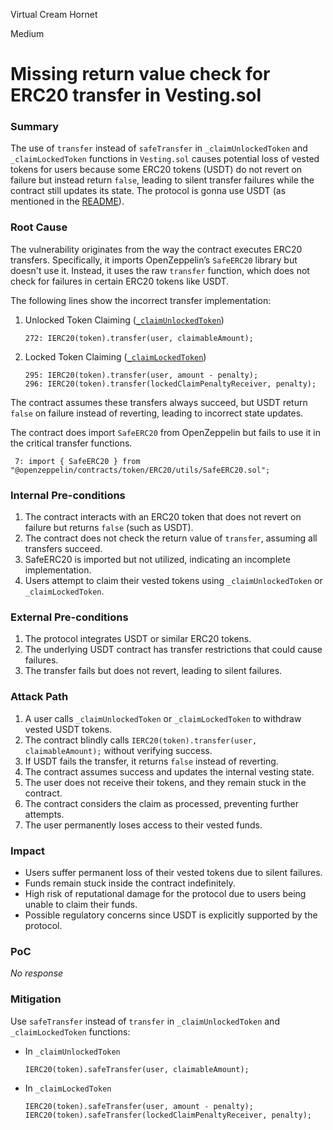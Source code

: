 Virtual Cream Hornet

Medium

# Missing return value check for ERC20 transfer in Vesting.sol

### Summary

The use of `transfer` instead of `safeTransfer` in `_claimUnlockedToken` and `_claimLockedToken` functions in `Vesting.sol` causes potential loss of vested tokens for users because some ERC20 tokens (USDT) do not revert on failure but instead return `false`, leading to silent transfer failures while the contract still updates its state. The protocol is gonna use USDT (as mentioned in the [README](https://github.com/sherlock-audit/2025-03-symm-io-stacking/blob/main/README.md)).


### Root Cause

The vulnerability originates from the way the contract executes ERC20 transfers. Specifically, it imports OpenZeppelin’s `SafeERC20` library but doesn't use it. Instead, it uses the raw `transfer` function, which does not check for failures in certain ERC20 tokens like USDT.  

The following lines show the incorrect transfer implementation:  

1. Unlocked Token Claiming ([`_claimUnlockedToken`](https://github.com/sherlock-audit/2025-03-symm-io-stacking/blob/main/token/contracts/vesting/Vesting.sol#L261))  
   ```solidity
   272: IERC20(token).transfer(user, claimableAmount);
   ```  

2. Locked Token Claiming ([`_claimLockedToken`](https://github.com/sherlock-audit/2025-03-symm-io-stacking/blob/main/token/contracts/vesting/Vesting.sol#L281)) 
   ```solidity
   295: IERC20(token).transfer(user, amount - penalty);
   296: IERC20(token).transfer(lockedClaimPenaltyReceiver, penalty);
   ```  

The contract assumes these transfers always succeed, but USDT return `false` on failure instead of reverting, leading to incorrect state updates.  
 
The contract does import `SafeERC20` from OpenZeppelin but fails to use it in the critical transfer functions.  
```solidity
 7: import { SafeERC20 } from "@openzeppelin/contracts/token/ERC20/utils/SafeERC20.sol";
```  

### Internal Pre-conditions

1. The contract interacts with an ERC20 token that does not revert on failure but returns `false` (such as USDT).  
2. The contract does not check the return value of `transfer`, assuming all transfers succeed.  
3. SafeERC20 is imported but not utilized, indicating an incomplete implementation.  
4. Users attempt to claim their vested tokens using `_claimUnlockedToken` or `_claimLockedToken`.  

### External Pre-conditions

1. The protocol integrates USDT or similar ERC20 tokens.  
2. The underlying USDT contract has transfer restrictions that could cause failures.  
3. The transfer fails but does not revert, leading to silent failures. 

### Attack Path

1. A user calls `_claimUnlockedToken` or `_claimLockedToken` to withdraw vested USDT tokens.  
2. The contract blindly calls `IERC20(token).transfer(user, claimableAmount);` without verifying success.  
3. If USDT fails the transfer, it returns `false` instead of reverting.  
4. The contract assumes success and updates the internal vesting state.  
5. The user does not receive their tokens, and they remain stuck in the contract.  
6. The contract considers the claim as processed, preventing further attempts.  
7. The user permanently loses access to their vested funds.

### Impact

- Users suffer permanent loss of their vested tokens due to silent failures.  
- Funds remain stuck inside the contract indefinitely.  
- High risk of reputational damage for the protocol due to users being unable to claim their funds.  
- Possible regulatory concerns since USDT is explicitly supported by the protocol.  

### PoC

_No response_

### Mitigation

Use `safeTransfer` instead of `transfer` in `_claimUnlockedToken` and `_claimLockedToken` functions:
- In `_claimUnlockedToken`
    ```solidity
    IERC20(token).safeTransfer(user, claimableAmount);
    ```
- In `_claimLockedToken`
    ```solidity
    IERC20(token).safeTransfer(user, amount - penalty);
    IERC20(token).safeTransfer(lockedClaimPenaltyReceiver, penalty);
    ```
